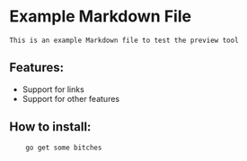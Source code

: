 # Example Markdown File
    This is an example Markdown file to test the preview tool
## Features:
* Support for links
* Support for other features

## How to install:
```bash
    go get some bitches
```